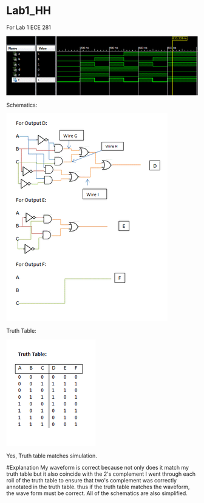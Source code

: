 Lab1_HH
=======

For Lab 1 ECE 281


![alt text](https://github.com/vipersfly23/Lab1_HH/blob/master/Sim_Screen_Shot.GIF?raw=true "simulation result")


Schematics:

![alt text](https://github.com/vipersfly23/Lab1_HH/blob/master/Schematic.GIF?raw=true "Schematic")


Truth Table:

![alt text](https://github.com/vipersfly23/Lab1_HH/blob/master/Truth_table.GIF?raw=true "Truth Table")


Yes, Truth table matches simulation.


#Explanation
My waveform is correct because not only does it match my truth table but it also coincide with the 2's complement
I went through each roll of the truth table to ensure that two's complement was correctly annotated in the truth table. thus if the truth table matches the waveform, the wave form must be correct. All of the schematics are also simplified. 

